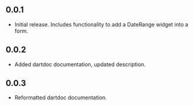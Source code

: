 ## 0.0.1

* Initial release. Includes functionality to add a DateRange widget into a form.

## 0.0.2

* Added dartdoc documentation, updated description.

## 0.0.3

* Reformatted dartdoc documentation.
